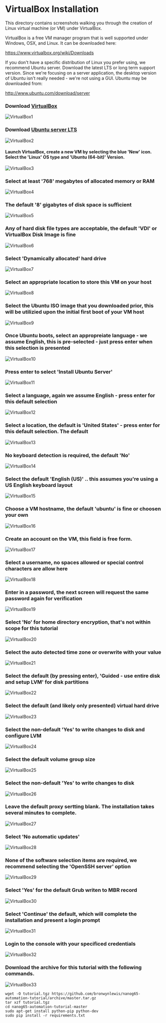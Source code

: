 # VirtualBox Installation

This directory contains screenshots walking you through the creation of Linux virtual machine (or VM) under VirtualBox.

VirtualBox is a free VM manager program that is well supported under Windows, OSX, and Linux. It can be downloaded here:

https://www.virtualbox.org/wiki/Downloads

If you don't have a specific distribution of Linux you prefer using, we recommend Ubuntu server. Download the latest LTS or long term support version. Since we're focusing on a server application, the desktop version of Ubuntu isn't really needed - we're not using a GUI. Ubuntu may be downloaded from:

http://www.ubuntu.com/download/server

### Download [VirtualBox](https://www.virtualbox.org/wiki/Downloads)
![VirtualBox1](/VMinstall/virtualbox1.png?raw=true)

### Download [Ubuntu server LTS](http://www.ubuntu.com/download/server)
![VirtualBox2](/VMinstall/virtualbox2.png?raw=true)

#### Launch VirtualBox, create a new VM by selecting the blue 'New' icon. Select the 'Linux' OS type and 'Ubuntu (64-bit)' Version.
![VirtualBox3](/VMinstall/virtualbox3.png?raw=true)

### Select at least '768' megabytes of allocated memory or RAM 
![VirtualBox4](/VMinstall/virtualbox4.png?raw=true)

### The default '8' gigabytes of disk space is sufficient
![VirtualBox5](/VMinstall/virtualbox5.png?raw=true)

### Any of hard disk file types are acceptable, the default 'VDI' or VirtualBox Disk Image is fine
![VirtualBox6](/VMinstall/virtualbox6.png?raw=true)

### Select 'Dynamically allocated' hard drive
![VirtualBox7](/VMinstall/virtualbox7.png?raw=true)

### Select an appropriate location to store this VM on your host
![VirtualBox8](/VMinstall/virtualbox8.png?raw=true)

### Select the Ubuntu ISO image that you downloaded prior, this will be utilizied upon the initial first boot of your VM host
![VirtualBox9](/VMinstall/virtualbox9.png?raw=true)

### Once Ubuntu boots, select an appropreiate language - we assume English, this is pre-selected - just press enter when this selection is presented
![VirtualBox10](/VMinstall/virtualbox10.png?raw=true)

### Press enter to select 'Install Ubuntu Server'
![VirtualBox11](/VMinstall/virtualbox11.png?raw=true)

### Select a language, again we assume English - press enter for this default selection
![VirtualBox12](/VMinstall/virtualbox12.png?raw=true)

### Select a location, the default is 'United States' - press enter for this default selection. The default 
![VirtualBox13](/VMinstall/virtualbox13.png?raw=true)

### No keyboard detection is required, the default 'No'
![VirtualBox14](/VMinstall/virtualbox14.png?raw=true)

### Select the default 'English (US)' .. this assumes you're using a US English keyboard layout
![VirtualBox15](/VMinstall/virtualbox15.png?raw=true)

### Choose a VM hostname, the default 'ubuntu' is fine or choosen your own
![VirtualBox16](/VMinstall/virtualbox16.png?raw=true)

### Create an account on the VM, this field is free form.
![VirtualBox17](/VMinstall/virtualbox17.png?raw=true)

### Select a username, no spaces allowed or special control characters are allow here
![VirtualBox18](/VMinstall/virtualbox18.png?raw=true)

### Enter in a password, the next screen will request the same password again for verification
![VirtualBox19](/VMinstall/virtualbox19.png?raw=true)

### Select 'No' for home directory encryption, that's not within scope for this tutorial
![VirtualBox20](/VMinstall/virtualbox20.png?raw=true)

### Select the auto detected time zone or overwrite with your value
![VirtualBox21](/VMinstall/virtualbox21.png?raw=true)

### Select the default (by pressing enter), 'Guided - use entire disk and setup LVM' for disk partitions
![VirtualBox22](/VMinstall/virtualbox22.png?raw=true)

### Select the default (and likely only presented) virtual hard drive
![VirtualBox23](/VMinstall/virtualbox23.png?raw=true)

### Select the non-default 'Yes' to write changes to disk and configure LVM
![VirtualBox24](/VMinstall/virtualbox24.png?raw=true)

### Select the default volume group size
![VirtualBox25](/VMinstall/virtualbox25.png?raw=true)

### Select the non-default 'Yes' to write changes to disk
![VirtualBox26](/VMinstall/virtualbox26.png?raw=true)

### Leave the default proxy sertting blank. The installation takes several minutes to complete.
![VirtualBox27](/VMinstall/virtualbox27.png?raw=true)

### Select 'No automatic updates'
![VirtualBox28](/VMinstall/virtualbox28.png?raw=true)

### None of the software selection items are required, we recommend selecting the 'OpenSSH server' option
![VirtualBox29](/VMinstall/virtualbox29.png?raw=true)

### Select 'Yes' for the default Grub writen to MBR record
![VirtualBox30](/VMinstall/virtualbox30.png?raw=true)

### Select 'Continue' the default, which will complete the installation and present a login prompt
![VirtualBox31](/VMinstall/virtualbox31.png?raw=true)

### Login to the console with your specificed credentials
![VirtualBox32](/VMinstall/virtualbox32.png?raw=true)

### Download the archive for this tutorial with the following commands.
![VirtualBox33](/VMinstall/virtualbox33.png?raw=true)
```
wget -O tutorial.tgz https://github.com/bronwynlewis/nanog65-automation-tutorial/archive/master.tar.gz
tar xzf tutorial.tgz
cd nanog65-automation-tutorial-master
sudo apt-get install python-pip python-dev
sudo pip install -r requirements.txt
```


